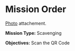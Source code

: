 # Mission Order

[Photo](Locker_103.jpg) attachement.

**Mission Type:** Scavenging

**Objectives:** Scan the QR Code
